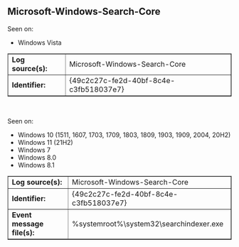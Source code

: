 ## Microsoft-Windows-Search-Core

Seen on:
* Windows Vista

<table border="1" class="docutils">
  <tbody>
    <tr>
      <td><b>Log source(s):</b></td>
      <td>Microsoft-Windows-Search-Core</td>
    </tr>
    <tr>
      <td><b>Identifier:</b></td>
      <td>{49c2c27c-fe2d-40bf-8c4e-c3fb518037e7}</td>
    </tr>
  </tbody>
</table>

&nbsp;

Seen on:
* Windows 10 (1511, 1607, 1703, 1709, 1803, 1809, 1903, 1909, 2004, 20H2)
* Windows 11 (21H2)
* Windows 7
* Windows 8.0
* Windows 8.1

<table border="1" class="docutils">
  <tbody>
    <tr>
      <td><b>Log source(s):</b></td>
      <td>Microsoft-Windows-Search-Core</td>
    </tr>
    <tr>
      <td><b>Identifier:</b></td>
      <td>{49c2c27c-fe2d-40bf-8c4e-c3fb518037e7}</td>
    </tr>
    <tr>
      <td><b>Event message file(s):</b></td>
      <td>%systemroot%\system32\searchindexer.exe</td>
    </tr>
  </tbody>
</table>

&nbsp;

